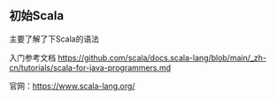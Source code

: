 ## 初始Scala

主要了解了下Scala的语法

入门参考文档 https://github.com/scala/docs.scala-lang/blob/main/_zh-cn/tutorials/scala-for-java-programmers.md

官网：https://www.scala-lang.org/